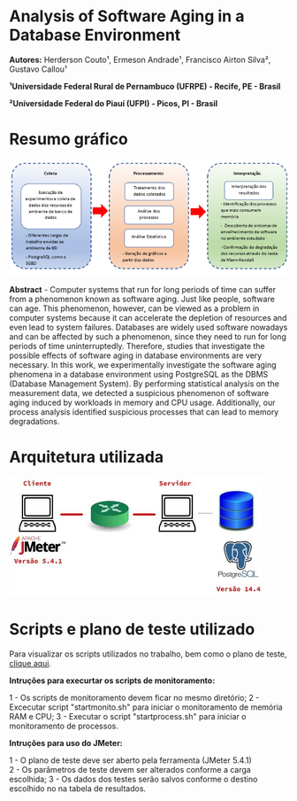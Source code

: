 # Analysis of Software Aging in a Database Environment

**Autores:** Herderson Couto¹, Ermeson Andrade¹, Francisco Airton Silva², Gustavo Callou¹

**¹Universidade Federal Rural de Pernambuco (UFRPE) - Recife, PE - Brasil**

**²Universidade Federal do Piauí (UFPI) - Picos, PI - Brasil**

# Resumo gráfico
![alt text](https://github.com/herdersoncouto/softwareagingdatabase/blob/main/Resumo.png)

**Abstract** - Computer systems that run for long periods of time can suffer from a phenomenon known as software aging. Just like people, software can age. This phenomenon, however, can be viewed as a problem in computer systems because it can accelerate the depletion of resources and even lead to system failures. Databases are widely used software nowadays and can be affected by such a phenomenon, since they need to run for long periods of time uninterruptedly. Therefore, studies that investigate the possible effects of software aging in database environments are very necessary. In this work, we experimentally investigate the software aging phenomena in a database environment using PostgreSQL as the DBMS (Database Management System). By performing statistical analysis on the measurement data, we detected a suspicious phenomenon of software aging induced by workloads in memory and CPU usage. Additionally, our process analysis identified suspicious processes that can lead to memory degradations.

# Arquitetura utilizada

![alt text](https://github.com/herdersoncouto/softwareagingdatabase/blob/main/Cliente-Servidor.JPG)

# Scripts e plano de teste utilizado

Para visualizar os scripts utilizados no trabalho, bem como o plano de teste, [clique aqui](https://www.dropbox.com/scl/fo/zgcay0ymkfjnxz7zodane/h?dl=0&rlkey=n2ozc4b4e5fim7rc3has9bpgk).

**Intruções para execurtar os scripts de monitoramento:**

1 - Os scripts de monitoramento devem ficar no mesmo diretório;
2 - Excecutar script "startmonito.sh" para iniciar o monitoramento de memória RAM e CPU;
3 - Executar o script "startprocess.sh" para iniciar o monitoramento de processos.

**Intruções para uso do JMeter:**

1 - O plano de teste deve ser aberto pela ferramenta (JMeter 5.4.1)  
2 - Os parâmetros de teste devem ser alterados conforme a carga escolhida;
3 - Os dados dos testes serão salvos conforme o destino escolhido no na tabela de resultados. 
